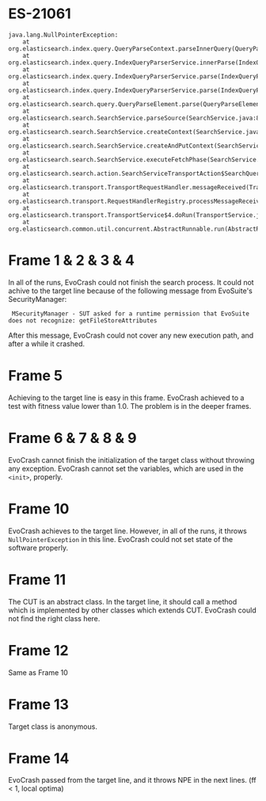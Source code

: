 # ES-21061

```
java.lang.NullPointerException:
    at org.elasticsearch.index.query.QueryParseContext.parseInnerQuery(QueryParseContext.java:251)
    at org.elasticsearch.index.query.IndexQueryParserService.innerParse(IndexQueryParserService.java:320)
    at org.elasticsearch.index.query.IndexQueryParserService.parse(IndexQueryParserService.java:223)
    at org.elasticsearch.index.query.IndexQueryParserService.parse(IndexQueryParserService.java:218)
    at org.elasticsearch.search.query.QueryParseElement.parse(QueryParseElement.java:33)
    at org.elasticsearch.search.SearchService.parseSource(SearchService.java:856)
    at org.elasticsearch.search.SearchService.createContext(SearchService.java:667)
    at org.elasticsearch.search.SearchService.createAndPutContext(SearchService.java:633)
    at org.elasticsearch.search.SearchService.executeFetchPhase(SearchService.java:472)
    at org.elasticsearch.search.action.SearchServiceTransportAction$SearchQueryFetchTransportHandler.messageReceived(SearchServiceTransportAction.java:392)
    at org.elasticsearch.transport.TransportRequestHandler.messageReceived(TransportRequestHandler.java:33)
    at org.elasticsearch.transport.RequestHandlerRegistry.processMessageReceived(RequestHandlerRegistry.java:77)
    at org.elasticsearch.transport.TransportService$4.doRun(TransportService.java:376)
    at org.elasticsearch.common.util.concurrent.AbstractRunnable.run(AbstractRunnable.java:37)
```

# Frame 1 & 2 & 3 & 4

In all of the runs, EvoCrash could not finish the search process. It could not achive to the target line because of the following message from EvoSuite's SecurityManager:
```
 MSecurityManager - SUT asked for a runtime permission that EvoSuite does not recognize: getFileStoreAttributes
 ```

 After this message, EvoCrash could not cover any new execution path, and after a while it crashed.

# Frame 5
Achieving to the target line is easy in this frame. EvoCrash achieved to a test with fitness value lower than 1.0. The problem is in the deeper frames.

# Frame 6 & 7 & 8 & 9
EvoCrash cannot finish the initialization of the target class without throwing any exception. EvoCrash cannot set the variables, which are used in the `<init>`, properly.

# Frame 10
EvoCrash achieves to the target line. However, in all of the runs, it throws `NullPointerException` in this line. EvoCrash could not set state of the software properly.

# Frame 11
The CUT is an abstract class. In the target line, it should call a method which is implemented by other classes which extends CUT.   EvoCrash could not find the right class here.

# Frame 12
Same as Frame 10

# Frame 13
Target class is anonymous.

# Frame 14
EvoCrash passed from the target line, and it throws NPE in the next lines. (ff < 1, local optima)

